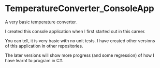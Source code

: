 # TemperatureConverter_ConsoleApp
A very basic temperature converter.

I created this console application when I first started out in this career.

You can tell, it is very basic with no unit tests.  I have created other versions of this application in other repositories.

The later versions will show more progress (and some regression) of how I have learnt to program in C#.